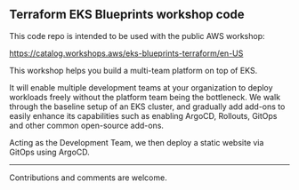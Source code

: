 ## Terraform EKS Blueprints workshop code

This code repo is intended to be used with the public AWS workshop:

https://catalog.workshops.aws/eks-blueprints-terraform/en-US

This workshop helps you build a multi-team platform on top of EKS.

It will enable multiple development teams at your organization to deploy workloads freely without the platform team being the bottleneck. We walk through the baseline setup of an EKS cluster, and gradually add add-ons to easily enhance its capabilities such as enabling ArgoCD, Rollouts, GitOps and other common open-source add-ons.

Acting as the Development Team, we then deploy a static website via GitOps using ArgoCD.

-----

Contributions and comments are welcome.



